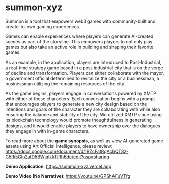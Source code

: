 # summon-xyz
Summon is a tool that empowers web3 games with community-built and create-to-own gaming experiences.

Games can enable experiences where players can generate AI-created scenes as part of the storyline. This empowers players to not only play games but also take an active role in building and shaping their favorite games.

As an example, in the application, players are introduced to Post-Industrial, a real-time strategy game based in a post-industrial city that is on the verge of decline and transformation. Players can either collaborate with the mayor, a government official determined to revitalize the city or a businessman, a businessman utilizing the remaining resources of the city. 

As the game begins, players engage in conversations powered by XMTP with either of these characters. Each conversation begins with a prompt that encourages players to generate a new city design based on the intentions and goals of the character they are collaborating with while also ensuring the balance and stability of the city. We utilized XMTP since using its blockchain technology would promote thoughtfulness in generating designs, and it would enable players to have ownership over the dialogues they engage in with in-game characters.

To read more about the **game synopsis**, as well as view AI-generated game assets using Art Official Intelligence, please review: https://docs.google.com/document/d/1BZcFatRqAchQT8z-G5Ri5GIn2afD5BWjqIkkTjRh6dc/edit?usp=sharing

**Demo Application**: https://summon-xyz.vercel.app

**Demo Video (No Narrative)**: https://youtu.be/GPShAFuVTfg




